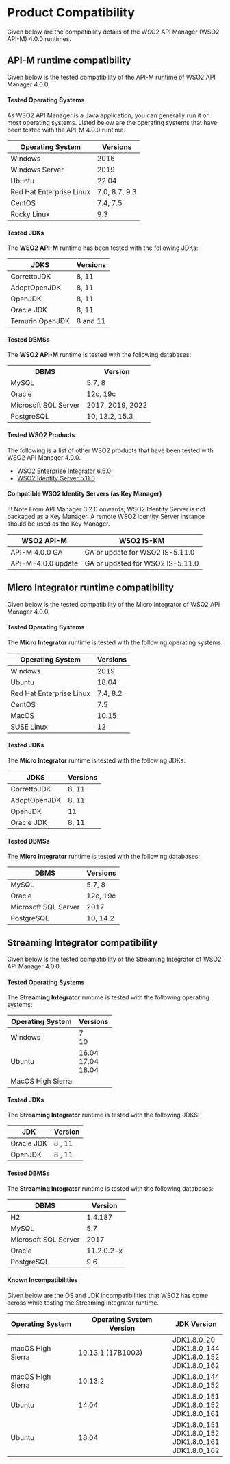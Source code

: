 # Product Compatibility

Given below are the compatibility details of the WSO2 API Manager (WSO2 API-M) 4.0.0 runtimes.

## API-M runtime compatibility

Given below is the tested compatibility of the API-M runtime of WSO2 API Manager 4.0.0.

#### Tested Operating Systems

As WSO2 API Manager is a Java application, you can generally run it on most operating systems. Listed below are the operating systems that have been tested with the API-M 4.0.0 runtime.

|**Operating System**|**Versions**|
|--------------------|------------|
|Windows             | 2016       |
|Windows Server      | 2019       |
|Ubuntu              | 22.04 |
|Red Hat Enterprise Linux   |7.0, 8.7, 9.3  |
|CentOS              |7.4, 7.5    |
|Rocky Linux   |9.3  |

#### Tested JDKs

The **WSO2 API-M** runtime has been tested with the following JDKs:

|**JDKS**            |**Versions**|
|--------------------|-----------|
|CorrettoJDK         | 8, 11     |
|AdoptOpenJDK        | 8, 11     |
|OpenJDK             | 8, 11     |
|Oracle JDK          | 8, 11     |
|Temurin OpenJDK     | 8 and 11  |

#### Tested DBMSs

The **WSO2 API-M** runtime is tested with the following databases:

<table>
<th><b>DBMS</b></th>
<th><b>Version</b></th>
<tr>
<td>MySQL</td>
<td>5.7, 8</td>
</tr>
<tr>
<td>Oracle</td>
<td>12c, 19c</td>
</tr>
<tr>
<td>Microsoft SQL Server</td>
<td>2017, 2019, 2022</td>
</tr>
<tr>
<td>PostgreSQL</td>
<td>10, 13.2, 15.3</td>
</tr>
</table>

#### Tested WSO2 Products

The following is a list of other WSO2 products that have been tested with WSO2 API Manager 4.0.0.

- [WSO2 Enterprise Integrator 6.6.0](https://wso2.com/enterprise-integrator/6.6.0#)
- [WSO2 Identity Server 5.11.0](https://wso2.com/identity-and-access-management/#)

#### Compatible WSO2 Identity Servers (as Key Manager)

!!! Note 
    From API Manager 3.2.0 onwards, WSO2 Identity Server is not packaged as a Key Manager. A remote WSO2 Identity Server instance should be used as the Key Manager.

<table>
<thead>
<tr class="header" >
<th>WSO2 API-M</th>
<th>WSO2 IS-KM</th>
</tr>
</thead>
<tbody>
<tr class="even">
<td>API-M 4.0.0 GA</td>
<td>GA or update for WSO2 IS-5.11.0</td>
</tr>
<tr class="even">
<td>API-M-4.0.0 update</td>
<td>GA or updated for WSO2 IS-5.11.0</td>
</tr>
</tbody>
</table>

## Micro Integrator runtime compatibility

Given below is the tested compatibility of the Micro Integrator of WSO2 API Manager 4.0.0.

#### Tested Operating Systems

The **Micro Integrator** runtime is tested with the following operating systems:

|**Operating System**|**Versions**|
|--------------------|------------|
|Windows             | 2019       |
|Ubuntu              |18.04       |
|Red Hat Enterprise Linux |7.4, 8.2  |
|CentOS              |      7.5   |
|MacOS               | 10.15      |
|SUSE Linux          | 12         |

#### Tested JDKs

The **Micro Integrator** runtime is tested with the following JDKs:

| **JDKS**            |**Versions**|
|---------------------|------------|
| CorrettoJDK         | 8, 11      |
| AdoptOpenJDK        | 8, 11      |
| OpenJDK             | 11         |
| Oracle JDK          | 8, 11      |

#### Tested DBMSs

The **Micro Integrator** runtime is tested with the following databases:

|**DBMS**     | **Versions** |
|--------------|--------------|
|MySQL         | 5.7, 8       |
|Oracle        | 12c, 19c     |
|Microsoft SQL Server| 2017         |
|PostgreSQL            | 10, 14.2     |

## Streaming Integrator compatibility

Given below is the tested compatibility of the Streaming Integrator of WSO2 API Manager 4.0.0.

#### Tested Operating Systems

The **Streaming Integrator** runtime is tested with the following operating systems:

|**Operating System**|**Versions**|
|--------------------|-----------|
|Windows             | 7<br/>10  |
|Ubuntu              |16.04<br/>17.04<br/>18.04|
|MacOS High Sierra   | |

#### Tested JDKs

The **Streaming Integrator** runtime is tested with the following JDKS:

|**JDK**             |**Version**    |
|--------------------|---------------|
|Oracle JDK          | 8 , 11        |
|OpenJDK             | 8 , 11        |

#### Tested DBMSs

The **Streaming Integrator** runtime is tested with the following databases:

|**DBMS**            |**Version**|
|--------------------|-----------|
|H2                  |1.4.187    |
|MySQL               |5.7        |
|Microsoft SQL Server|2017       |
|Oracle              |11.2.0.2-x |
|PostgreSQL          |9.6        |

#### Known Incompatibilities

Given below are the OS and JDK incompatibilities that WSO2 has come across while testing the Streaming Integrator runtime.

|**Operating System**|**Operating System Version**|**JDK Version**|
|--------------------|----------------------------|---------------|
|macOS High Sierra   |10.13.1 (17B1003)           |JDK1.8.0_20<br/>JDK1.8.0_144<br/>JDK1.8.0_152<br/>JDK1.8.0_162|
|macOS High Sierra   |10.13.2                     |JDK1.8.0_144<br/>JDK1.8.0_152|
|Ubuntu              |14.04                       |JDK1.8.0_151<br/>JDK1.8.0_152<br/>JDK1.8.0_161|
|Ubuntu              |16.04                       |JDK1.8.0_151<br/>JDK1.8.0_152<br/>JDK1.8.0_161<br/>JDK1.8.0_162|
